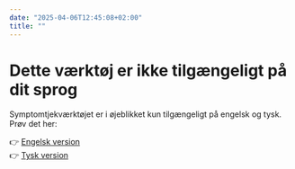 ```yaml
---
date: "2025-04-06T12:45:08+02:00"
title: ""
---
```

# Dette værktøj er ikke tilgængeligt på dit sprog

Symptomtjekværktøjet er i øjeblikket kun tilgængeligt på engelsk og tysk.  
Prøv det her:  

👉 [Engelsk version](/aura-symptom-check/)  
👉 [Tysk version](/de/aura-symptom-check/)
